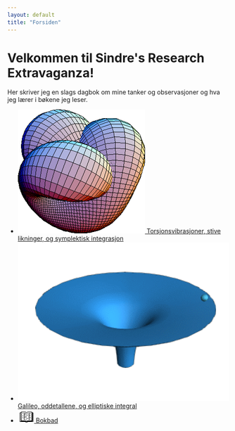 ```yaml
---
layout: default
title: "Forsiden"
---
```


# Velkommen til Sindre's Research Extravaganza!

Her skriver jeg en slags dagbok om mine tanker og observasjoner og hva jeg lærer i bøkene jeg leser.
- [<img src="icons/Riemanifold.png" class="icon" alt="ikon"> Torsjonsvibrasjoner, stive likninger, og symplektisk integrasjon](symplektisk.html)
- [<img src="icons/Gravity_well.gif" class="icon" alt="ikon"> Galileo, oddetallene, og elliptiske integral](galileo.html)
- [<img src="icons/book2.gif" class="icon" alt="ikon"> Bokbad](bokbad.html)
